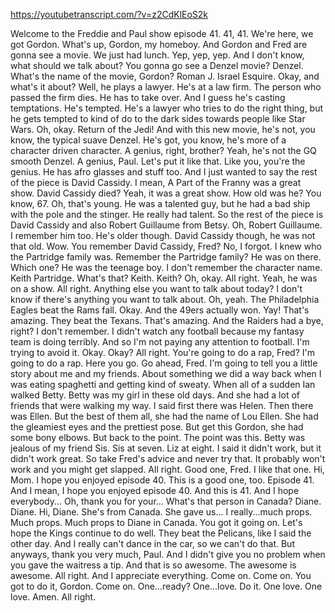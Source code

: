 https://youtubetranscript.com/?v=z2CdKlEoS2k

 Welcome to the Freddie and Paul show episode 41. 41, 41. We're here, we got Gordon. What's up, Gordon, my homeboy. And Gordon and Fred are gonna see a movie. We just had lunch. Yep, yep, yep. And I don't know, what should we talk about? You gonna go see a Denzel movie? Denzel. What's the name of the movie, Gordon? Roman J. Israel Esquire. Okay, and what's it about? Well, he plays a lawyer. He's at a law firm. The person who passed the firm dies. He has to take over. And I guess he's casting temptations. He's tempted. He's a lawyer who tries to do the right thing, but he gets tempted to kind of do to the dark sides towards people like Star Wars. Oh, okay. Return of the Jedi! And with this new movie, he's not, you know, the typical suave Denzel. He's got, you know, he's more of a character driven character. A genius, right, brother? Yeah, he's not the GQ smooth Denzel. A genius, Paul. Let's put it like that. Like you, you're the genius. He has afro glasses and stuff too. And I just wanted to say the rest of the piece is David Cassidy. I mean, A Part of the Franny was a great show. David Cassidy died? Yeah, it was a great show. How old was he? You know, 67. Oh, that's young. He was a talented guy, but he had a bad ship with the pole and the stinger. He really had talent. So the rest of the piece is David Cassidy and also Robert Guillaume from Betsy. Oh, Robert Guillaume. I remember him too. He's older though. David Cassidy though, he was not that old. Wow. You remember David Cassidy, Fred? No, I forgot. I knew who the Partridge family was. Remember the Partridge family? He was on there. Which one? He was the teenage boy. I don't remember the character name. Keith Partridge. What's that? Keith. Keith? Oh, okay. All right. Yeah, he was on a show. All right. Anything else you want to talk about today? I don't know if there's anything you want to talk about. Oh, yeah. The Philadelphia Eagles beat the Rams fall. Okay. And the 49ers actually won. Yay! That's amazing. They beat the Texans. That's amazing. And the Raiders had a bye, right? I don't remember. I didn't watch any football because my fantasy team is doing terribly. And so I'm not paying any attention to football. I'm trying to avoid it. Okay. Okay? All right. You're going to do a rap, Fred? I'm going to do a rap. Here you go. Go ahead, Fred. I'm going to tell you a little story about me and my friends. About something we did a way back when I was eating spaghetti and getting kind of sweaty. When all of a sudden Ian walked Betty. Betty was my girl in these old days. And she had a lot of friends that were walking my way. I said first there was Helen. Then there was Ellen. But the best of them all, she had the name of Lou Ellen. She had the gleamiest eyes and the prettiest pose. But get this Gordon, she had some bony elbows. But back to the point. The point was this. Betty was jealous of my friend Sis. Sis at seven. Liz at eight. I said it didn't work, but it didn't work great. So take Fred's advice and never try that. It probably won't work and you might get slapped. All right. Good one, Fred. I like that one. Hi, Mom. I hope you enjoyed episode 40. This is a good one, too. Episode 41. And I mean, I hope you enjoyed episode 40. And this is 41. And I hope everybody... Oh, thank you for your... What's that person in Canada? Diane. Diane. Hi, Diane. She's from Canada. She gave us... I really...much props. Much props. Much props to Diane in Canada. You got it going on. Let's hope the Kings continue to do well. They beat the Pelicans, like I said the other day. And I really can't dance in the car, so we can't do that. But anyways, thank you very much, Paul. And I didn't give you no problem when you gave the waitress a tip. And that is so awesome. The awesome is awesome. All right. And I appreciate everything. Come on. Come on. You got to do it, Gordon. Come on. One...ready? One...love. Do it. One love. One love. Amen. All right.